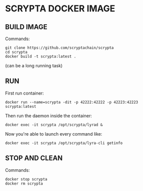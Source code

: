 # SCRYPTA DOCKER IMAGE

## BUILD IMAGE

Commands:

```
git clone https://github.com/scryptachain/scrypta
cd scrypta
docker build -t scrypta:latest .
```

(can be a long running task)

## RUN

First run container:

```
docker run --name=scrypta -dit -p 42222:42222 -p 42223:42223 scrypta:latest
```

Then run the daemon inside the container:

```
docker exec -it scrypta /opt/scrypta/lyrad &
```

Now you're able to launch every command like: 

```
docker exec -it scrypta /opt/scrypta/lyra-cli getinfo
```

## STOP AND CLEAN

Commands:

```
docker stop scrypta
docker rm scrypta
```
